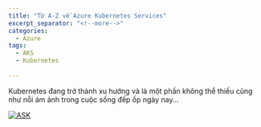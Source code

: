 ```yaml
---
title: "Từ A-Z về Azure Kubernetes Services"
excerpt_separator: "<!--more-->"
categories:
  - Azure
tags:
  - AKS
  - Kubernetes
  
---
```


Kubernetes đang trở thành xu hướng và là một phần không thể thiếu cũng như nỗi ám ảnh trong cuộc sống đếp ốp ngày nay...


[![ASK](http://img.youtube.com/vi/Ess4VaQzdWw/0.jpg)](http://www.youtube.com/watch?v=Ess4VaQzdWw "AKS")


